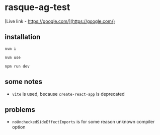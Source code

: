 # rasque-ag-test


[Live link - https://google.com/](https://google.com/)

## installation

`nvm i`

`nvm use`

`npm run dev`




## some notes

+  `vite` is used, because `create-react-app` is deprecated



## problems

+ `noUncheckedSideEffectImports` is for some reason unknown compiler option

